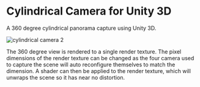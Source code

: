 # Cylindrical Camera for Unity 3D

A 360 degree cylindrical panorama capture using Unity 3D.

![cylindrical camera 2](https://cloud.githubusercontent.com/assets/166915/15828438/36637fe4-2c07-11e6-92a4-d86daba7a8ed.gif)

The 360 degree view is rendered to a single render texture. The pixel dimensions of the render texture can be changed as the four camera used to capture the scene will auto reconfigure themselves to match the dimension. A shader can then be applied to the render texture, which will unwraps the scene so it has near no distortion.
